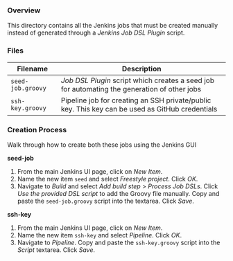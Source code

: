 ### Overview

This directory contains all the Jenkins jobs that must be created manually instead of generated through a *Jenkins Job 
DSL Plugin* script.

### Files

| Filename            | Description                                                                                      |
|---------------------|--------------------------------------------------------------------------------------------------|
| `seed-job.groovy`   | *Job DSL Plugin* script which creates a seed job for automating the generation of other jobs     |
| `ssh-key.groovy`    | Pipeline job for creating an SSH private/public key.  This key can be used as GitHub credentials |

### Creation Process

Walk through how to create both these jobs using the Jenkins GUI

**seed-job**

1) From the main Jenkins UI page, click on *New Item*.
2) Name the new item `seed` and select *Freestyle project*.  Click *OK*.
3) Navigate to *Build* and select *Add build step* > *Process Job DSLs*.  Click *Use the provided DSL script* to add the 
Groovy file manually.  Copy and paste the `seed-job.groovy` script into the textarea.  Click *Save*.

**ssh-key**

1) From the main Jenkins UI page, click on *New Item*.
2) Name the new item `ssh-key` and select *Pipeline*.  Click *OK*.
3) Navigate to *Pipeline*.  Copy and paste the `ssh-key.groovy` script into the *Script* textarea.  Click *Save*.